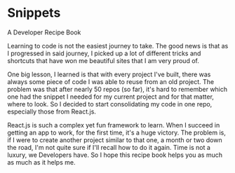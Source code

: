 # Snippets
A Developer Recipe Book

Learning to code is not the easiest journey to take.  The good news is that as I progressed in said journey, I picked up a lot of different tricks and shortcuts that have won me beautiful sites that I am very proud of.  

One big lesson, I learned is that with every project I've built, there was always some piece of code I was able to reuse from an old project.  The problem was that after nearly 50 repos (so far), it's hard to remember which one had the snippet I needed for my current project and for that matter, where to look.  So I decided to start consolidating my code in one repo, especially those from React.js.  

React.js is such a complex yet fun framework to learn.  When I succeed in getting an app to work, for the first time, it's a huge victory.  The problem is, if I were to create another project similar to that one, a month or two down the road, I'm not quite sure if I'll recall how to do it again.  Time is not a luxury, we Developers have.  So I hope this recipe book helps you as much as much as it helps me.